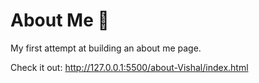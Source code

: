 # About Me 👨

My first attempt at building an about me page.

Check it out:
http://127.0.0.1:5500/about-Vishal/index.html
